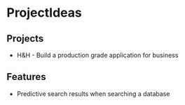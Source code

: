 # ProjectIdeas

## Projects
- H&H - Build a production grade application for business


## Features
- Predictive search results when searching a database
